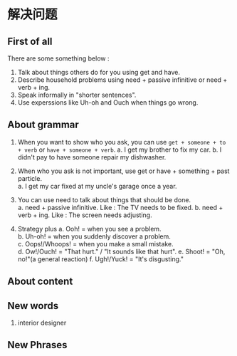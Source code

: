 # 解决问题

## First of all

There are some something below :

1. Talk about things others do for you using get and have.  
2. Describe household problems using need + passive infinitive or need + verb + ing.  
3. Speak informally in "shorter sentences".  
4. Use experssions like Uh-oh and Ouch when things go wrong.

## About grammar

1. When you want to show who you ask, you can use `get + someone + to + verb` or `have + someone + verb`.
    a. I get my brother to fix my car.
    b. I didn't pay to have someone repair my dishwasher.

2. When who you ask is not important, use get or have + something + past particle.  
    a. I get my car fixed at my uncle's garage once a year.

3. You can use need to talk about things that should be done.  
    a. need + passive infinitive. Like : The TV needs to be fixed.
    b. need + verb + ing. Like : The screen needs adjusting.

4. Strategy plus
    a. Ooh! = when you see a problem.  
    b. Uh-oh! = when you suddenly discover a problem.  
    c. Oops!/Whoops! = when you make a small mistake.  
    d. Ow!/Ouch! = "That hurt." / "It sounds like that hurt".
    e. Shoot! = "Oh, no!"(a general reaction)
    f. Ugh!/Yuck! = "It's disgusting."

## About content

## New words

1. interior designer

## New Phrases
